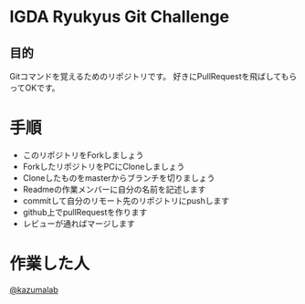 # IGDA Ryukyus Git Challenge

## 目的

Gitコマンドを覚えるためのリポジトリです。
好きにPullRequestを飛ばしてもらってOKです。

# 手順

- このリポジトリをForkしましょう
- ForkしたリポジトリをPCにCloneしましょう
- Cloneしたものをmasterからブランチを切りましょう
- Readmeの作業メンバーに自分の名前を記述します
- commitして自分のリモート先のリポジトリにpushします
- github上でpullRequestを作ります
- レビューが通ればマージします

# 作業した人

[@kazumalab](https://github.com/kazumalab)

